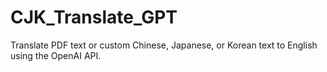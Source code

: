 # CJK_Translate_GPT
Translate PDF text or custom Chinese, Japanese, or Korean text to English using the OpenAI API.
